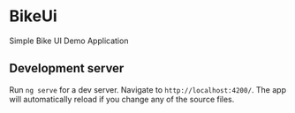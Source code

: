 # BikeUi

Simple Bike UI Demo Application 

## Development server

Run `ng serve` for a dev server. Navigate to `http://localhost:4200/`. The app will automatically reload if you change any of the source files.

